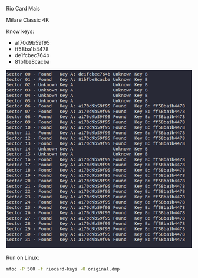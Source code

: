 Rio Card Mais

Mifare Classic 4K

Know keys:

- a170d9b59f95
- ff58ba1b4478
- de1fcbec764b
- 81bfbe8cacba

![Rio Card Mais keys](https://github.com/nomar113/mr.robot/blob/master/rio-card-mais/riocard.png)

Run on Linux:

```sh
mfoc -P 500 -f riocard-keys -O original.dmp
```